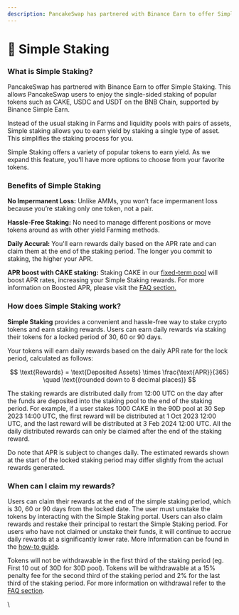```yaml
---
description: PancakeSwap has partnered with Binance Earn to offer Simple Staking
---
```


# 🤝 Simple Staking

### What is Simple Staking?

PancakeSwap has partnered with Binance Earn to offer Simple Staking. This allows PancakeSwap users to enjoy the single-sided staking of popular tokens such as CAKE, USDC and USDT on the BNB Chain, supported by Binance Simple Earn.

Instead of the usual staking in Farms and liquidity pools with pairs of assets, Simple staking allows you to earn yield by staking a single type of asset. This simplifies the staking process for you.

Simple Staking offers a variety of popular tokens to earn yield. As we expand this feature, you’ll have more options to choose from your favorite tokens.&#x20;

### Benefits of Simple Staking

**No Impermanent Loss:** Unlike AMMs, you won’t face impermanent loss because you’re staking only one token, not a pair.

**Hassle-Free Staking:** No need to manage different positions or move tokens around as with other yield Farming methods.&#x20;

**Daily Accural:** You'll earn rewards daily based on the APR rate and can claim them at the end of the staking period. The longer you commit to staking, the higher your APR.

**APR boost with CAKE staking:** Staking CAKE in our [fixed-term pool](https://pancakeswap.finance/pools) will boost APR rates, increasing your Simple Staking rewards. For more information on Boosted APR, please visit the [FAQ section.](faq.md)

### How does Simple Staking work?

**Simple Staking** provides a convenient and hassle-free way to stake crypto tokens and earn staking rewards. Users can earn daily rewards via staking their tokens for a locked period of 30, 60 or 90 days.&#x20;

Your tokens will earn daily rewards based on the daily APR rate for the lock period, calculated as follows:

$$
\text{Rewards} = \text{Deposited Assets} \times \frac{\text{APR}}{365} \quad \text{(rounded down to 8 decimal places)}
$$

The staking rewards are distributed daily from 12:00 UTC on the day after the funds are deposited into the staking pool to the end of the staking period. For example, if a user stakes 1000 CAKE in the 90D pool at 30 Sep 2023 14:00 UTC, the first reward will be distributed at 1 Oct 2023 12:00 UTC, and the last reward will be distributed at 3 Feb 2024 12:00 UTC. All the daily distributed rewards can only be claimed after the end of the staking reward.

Do note that APR is subject to changes daily. The estimated rewards shown at the start of the locked staking period may differ slightly from the actual rewards generated.

### When can I claim my rewards?

Users can claim their rewards at the end of the simple staking period, which is 30, 60 or 90 days from the locked date. The user must unstake the tokens by interacting with the Simple Staking portal. Users can also claim rewards and restake their principal to restart the Simple Staking period. For users who have not claimed or unstake their funds, it will continue to accrue daily rewards at a significantly lower rate. More Information can be found in the [how-to guide](how-to-start-simple-staking.md).

Tokens will not be withdrawable in the first third of the staking period (eg. First 10 out of 30D for 30D pool). Tokens will be withdrawable at a 15% penalty fee for the second third of the staking period and 2% for the last third of the staking period. For more information on withdrawal refer to the [FAQ section](faq.md).



\
